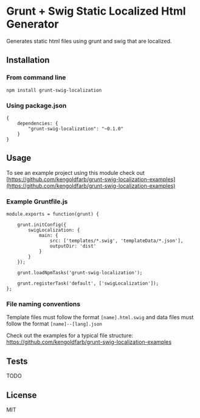 # Grunt + Swig Static Localized Html Generator

Generates static html files using grunt and swig that are localized.

## Installation

### From command line

```
npm install grunt-swig-localization
```

### Using package.json

```
{
    dependencies: {
        "grunt-swig-localization": "~0.1.0"
    }
}
```

## Usage

To see an example project using this module check out [https://github.com/kengoldfarb/grunt-swig-localization-examples](https://github.com/kengoldfarb/grunt-swig-localization-examples)

### Example Gruntfile.js

```
module.exports = function(grunt) {

    grunt.initConfig({
        swigLocalization: {
			main: {
				src: ['templates/*.swig', 'templateData/*.json'],
	            outputDir: 'dist'
			}
        }
    });

    grunt.loadNpmTasks('grunt-swig-localization');

    grunt.registerTask('default', ['swigLocalization']);
};
```

### File naming conventions

Template files must follow the format ```[name].html.swig``` and data files must follow the format ```[name]--[lang].json```

Check out the examples for a typical file structure: https://github.com/kengoldfarb/grunt-swig-localization-examples

## Tests

TODO

## License

MIT
